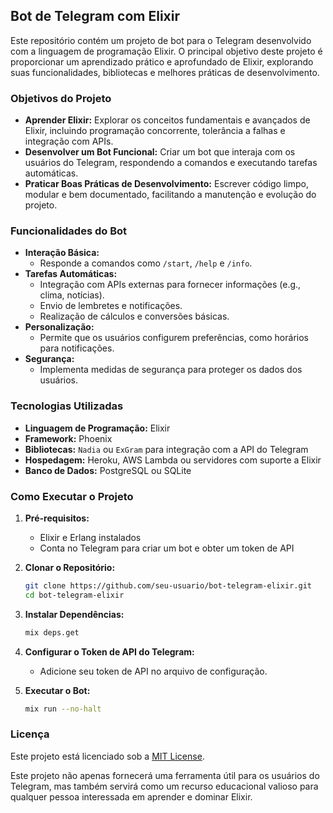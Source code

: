 ## Bot de Telegram com Elixir

Este repositório contém um projeto de bot para o Telegram desenvolvido com a linguagem de programação Elixir. O principal objetivo deste projeto é proporcionar um aprendizado prático e aprofundado de Elixir, explorando suas funcionalidades, bibliotecas e melhores práticas de desenvolvimento.

### Objetivos do Projeto

- **Aprender Elixir:** Explorar os conceitos fundamentais e avançados de Elixir, incluindo programação concorrente, tolerância a falhas e integração com APIs.
- **Desenvolver um Bot Funcional:** Criar um bot que interaja com os usuários do Telegram, respondendo a comandos e executando tarefas automáticas.
- **Praticar Boas Práticas de Desenvolvimento:** Escrever código limpo, modular e bem documentado, facilitando a manutenção e evolução do projeto.

### Funcionalidades do Bot

- **Interação Básica:**
  - Responde a comandos como `/start`, `/help` e `/info`.
- **Tarefas Automáticas:**
  - Integração com APIs externas para fornecer informações (e.g., clima, notícias).
  - Envio de lembretes e notificações.
  - Realização de cálculos e conversões básicas.
- **Personalização:**
  - Permite que os usuários configurem preferências, como horários para notificações.
- **Segurança:**
  - Implementa medidas de segurança para proteger os dados dos usuários.

### Tecnologias Utilizadas

- **Linguagem de Programação:** Elixir
- **Framework:** Phoenix
- **Bibliotecas:** `Nadia` ou `ExGram` para integração com a API do Telegram
- **Hospedagem:** Heroku, AWS Lambda ou servidores com suporte a Elixir
- **Banco de Dados:** PostgreSQL ou SQLite

### Como Executar o Projeto

1. **Pré-requisitos:**
   - Elixir e Erlang instalados
   - Conta no Telegram para criar um bot e obter um token de API

2. **Clonar o Repositório:**
   ```sh
   git clone https://github.com/seu-usuario/bot-telegram-elixir.git
   cd bot-telegram-elixir
   ```

3. **Instalar Dependências:**
   ```sh
   mix deps.get
   ```

4. **Configurar o Token de API do Telegram:**
   - Adicione seu token de API no arquivo de configuração.

5. **Executar o Bot:**
   ```sh
   mix run --no-halt
   ```

### Licença

Este projeto está licenciado sob a [MIT License](LICENSE).



Este projeto não apenas fornecerá uma ferramenta útil para os usuários do Telegram, mas também servirá como um recurso educacional valioso para qualquer pessoa interessada em aprender e dominar Elixir.
